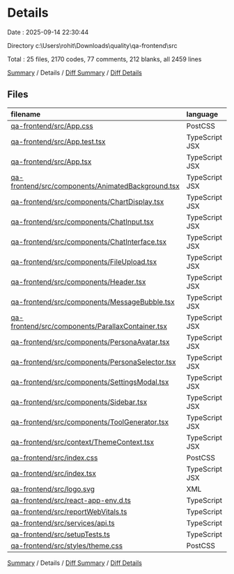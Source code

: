 # Details

Date : 2025-09-14 22:30:44

Directory c:\\Users\\rohit\\Downloads\\quality\\qa-frontend\\src

Total : 25 files,  2170 codes, 77 comments, 212 blanks, all 2459 lines

[Summary](results.md) / Details / [Diff Summary](diff.md) / [Diff Details](diff-details.md)

## Files
| filename | language | code | comment | blank | total |
| :--- | :--- | ---: | ---: | ---: | ---: |
| [qa-frontend/src/App.css](/qa-frontend/src/App.css) | PostCSS | 33 | 0 | 6 | 39 |
| [qa-frontend/src/App.test.tsx](/qa-frontend/src/App.test.tsx) | TypeScript JSX | 8 | 0 | 2 | 10 |
| [qa-frontend/src/App.tsx](/qa-frontend/src/App.tsx) | TypeScript JSX | 47 | 3 | 6 | 56 |
| [qa-frontend/src/components/AnimatedBackground.tsx](/qa-frontend/src/components/AnimatedBackground.tsx) | TypeScript JSX | 50 | 2 | 4 | 56 |
| [qa-frontend/src/components/ChartDisplay.tsx](/qa-frontend/src/components/ChartDisplay.tsx) | TypeScript JSX | 179 | 6 | 11 | 196 |
| [qa-frontend/src/components/ChatInput.tsx](/qa-frontend/src/components/ChatInput.tsx) | TypeScript JSX | 113 | 1 | 8 | 122 |
| [qa-frontend/src/components/ChatInterface.tsx](/qa-frontend/src/components/ChatInterface.tsx) | TypeScript JSX | 212 | 4 | 17 | 233 |
| [qa-frontend/src/components/FileUpload.tsx](/qa-frontend/src/components/FileUpload.tsx) | TypeScript JSX | 255 | 7 | 21 | 283 |
| [qa-frontend/src/components/Header.tsx](/qa-frontend/src/components/Header.tsx) | TypeScript JSX | 81 | 7 | 7 | 95 |
| [qa-frontend/src/components/MessageBubble.tsx](/qa-frontend/src/components/MessageBubble.tsx) | TypeScript JSX | 117 | 6 | 8 | 131 |
| [qa-frontend/src/components/ParallaxContainer.tsx](/qa-frontend/src/components/ParallaxContainer.tsx) | TypeScript JSX | 40 | 1 | 6 | 47 |
| [qa-frontend/src/components/PersonaAvatar.tsx](/qa-frontend/src/components/PersonaAvatar.tsx) | TypeScript JSX | 112 | 2 | 7 | 121 |
| [qa-frontend/src/components/PersonaSelector.tsx](/qa-frontend/src/components/PersonaSelector.tsx) | TypeScript JSX | 148 | 1 | 8 | 157 |
| [qa-frontend/src/components/SettingsModal.tsx](/qa-frontend/src/components/SettingsModal.tsx) | TypeScript JSX | 85 | 2 | 7 | 94 |
| [qa-frontend/src/components/Sidebar.tsx](/qa-frontend/src/components/Sidebar.tsx) | TypeScript JSX | 119 | 8 | 8 | 135 |
| [qa-frontend/src/components/ToolGenerator.tsx](/qa-frontend/src/components/ToolGenerator.tsx) | TypeScript JSX | 119 | 2 | 7 | 128 |
| [qa-frontend/src/context/ThemeContext.tsx](/qa-frontend/src/context/ThemeContext.tsx) | TypeScript JSX | 121 | 2 | 12 | 135 |
| [qa-frontend/src/index.css](/qa-frontend/src/index.css) | PostCSS | 165 | 7 | 34 | 206 |
| [qa-frontend/src/index.tsx](/qa-frontend/src/index.tsx) | TypeScript JSX | 17 | 3 | 3 | 23 |
| [qa-frontend/src/logo.svg](/qa-frontend/src/logo.svg) | XML | 1 | 0 | 0 | 1 |
| [qa-frontend/src/react-app-env.d.ts](/qa-frontend/src/react-app-env.d.ts) | TypeScript | 0 | 1 | 1 | 2 |
| [qa-frontend/src/reportWebVitals.ts](/qa-frontend/src/reportWebVitals.ts) | TypeScript | 13 | 0 | 3 | 16 |
| [qa-frontend/src/services/api.ts](/qa-frontend/src/services/api.ts) | TypeScript | 62 | 2 | 9 | 73 |
| [qa-frontend/src/setupTests.ts](/qa-frontend/src/setupTests.ts) | TypeScript | 1 | 4 | 1 | 6 |
| [qa-frontend/src/styles/theme.css](/qa-frontend/src/styles/theme.css) | PostCSS | 72 | 6 | 16 | 94 |

[Summary](results.md) / Details / [Diff Summary](diff.md) / [Diff Details](diff-details.md)